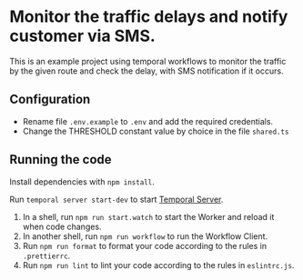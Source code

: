 # Monitor the traffic delays and notify customer via SMS.

This is an example project using temporal workflows to monitor the traffic by the given route and check the delay, with SMS notification if it occurs.

## Configuration

- Rename file `.env.example` to `.env` and add the required credentials.
- Change the THRESHOLD constant value by choice in the file `shared.ts`

## Running the code

Install dependencies with `npm install`.

Run `temporal server start-dev` to start [Temporal Server](https://github.com/temporalio/cli/#installation).

1. In a shell, run `npm run start.watch` to start the Worker and reload it when code changes.
2. In another shell, run `npm run workflow` to run the Workflow Client.
3. Run `npm run format` to format your code according to the rules in `.prettierrc`.
4. Run `npm run lint` to lint your code according to the rules in `eslintrc.js`.
